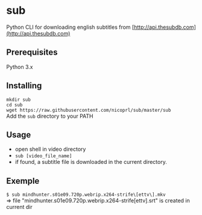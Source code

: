 # sub

Python CLI for downloading english subtitles from [http://api.thesubdb.com](http://api.thesubdb.com)

## Prerequisites

Python 3.x

## Installing

`mkdir sub`  
`cd sub`  
`wget https://raw.githubusercontent.com/nicoprl/sub/master/sub`  
Add the `sub` directory to your PATH

## Usage

- open shell in video directory  
- `sub [video_file_name]`
- if found, a subtitle file is downloaded in the current directory.

## Exemple

`$ sub mindhunter.s01e09.720p.webrip.x264-strife\[ettv\].mkv`  
=> file "mindhunter.s01e09.720p.webrip.x264-strife[ettv].srt" is created in current dir

